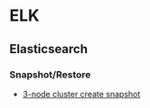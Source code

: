 # ELK
## Elasticsearch
### Snapshot/Restore
 - [3-node cluster create snapshot](https://medium.com/@nuwancs/elasticsearch-cluster-how-to-restore-a-snapshot-67c618af5647)
